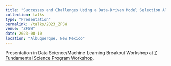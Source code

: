 ```yaml
---
title: "Successes and Challenges Using a Data-Driven Model Selection Algorithm on Plasma Simulations"
collection: talks
type: "Presentation"
permalink: /talks/2023_ZFSW
venue: "ZFSW"
date: 2023-08-10
location: "Albuquerque, New Mexico"
---
```


Presentation in Data Science/Machine Learning Breakout Workshop at [Z Fundamental Science Program Workshop](https://www.sandia.gov/pulsed-power/workshop-2023/).
